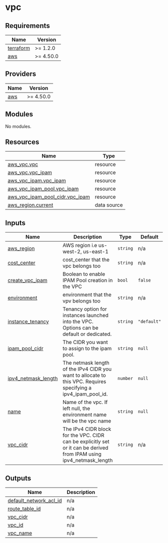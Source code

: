 # vpc

<!-- BEGINNING OF PRE-COMMIT-TERRAFORM DOCS HOOK -->
## Requirements

| Name | Version |
|------|---------|
| <a name="requirement_terraform"></a> [terraform](#requirement\_terraform) | >= 1.2.0 |
| <a name="requirement_aws"></a> [aws](#requirement\_aws) | >= 4.50.0 |

## Providers

| Name | Version |
|------|---------|
| <a name="provider_aws"></a> [aws](#provider\_aws) | >= 4.50.0 |

## Modules

No modules.

## Resources

| Name | Type |
|------|------|
| [aws_vpc.vpc](https://registry.terraform.io/providers/hashicorp/aws/latest/docs/resources/vpc) | resource |
| [aws_vpc.vpc_ipam](https://registry.terraform.io/providers/hashicorp/aws/latest/docs/resources/vpc) | resource |
| [aws_vpc_ipam.vpc_ipam](https://registry.terraform.io/providers/hashicorp/aws/latest/docs/resources/vpc_ipam) | resource |
| [aws_vpc_ipam_pool.vpc_ipam](https://registry.terraform.io/providers/hashicorp/aws/latest/docs/resources/vpc_ipam_pool) | resource |
| [aws_vpc_ipam_pool_cidr.vpc_ipam](https://registry.terraform.io/providers/hashicorp/aws/latest/docs/resources/vpc_ipam_pool_cidr) | resource |
| [aws_region.current](https://registry.terraform.io/providers/hashicorp/aws/latest/docs/data-sources/region) | data source |

## Inputs

| Name | Description | Type | Default | Required |
|------|-------------|------|---------|:--------:|
| <a name="input_aws_region"></a> [aws\_region](#input\_aws\_region) | AWS region i.e us-west-2, us-east-1 | `string` | n/a | yes |
| <a name="input_cost_center"></a> [cost\_center](#input\_cost\_center) | cost\_center that the vpc belongs too | `string` | n/a | yes |
| <a name="input_create_vpc_ipam"></a> [create\_vpc\_ipam](#input\_create\_vpc\_ipam) | Boolean to enable IPAM Pool creation in the VPC | `bool` | `false` | no |
| <a name="input_environment"></a> [environment](#input\_environment) | environment that the vpv belongs too | `string` | n/a | yes |
| <a name="input_instance_tenancy"></a> [instance\_tenancy](#input\_instance\_tenancy) | Tenancy option for instances launched into the VPC. Options can be default or dedicated. | `string` | `"default"` | no |
| <a name="input_ipam_pool_cidr"></a> [ipam\_pool\_cidr](#input\_ipam\_pool\_cidr) | The CIDR you want to assign to the ipam pool. | `string` | `null` | no |
| <a name="input_ipv4_netmask_length"></a> [ipv4\_netmask\_length](#input\_ipv4\_netmask\_length) | The netmask length of the IPv4 CIDR you want to allocate to this VPC. Requires specifying a ipv4\_ipam\_pool\_id. | `number` | `null` | no |
| <a name="input_name"></a> [name](#input\_name) | Name of the vpc. If left null, the environment name will be the vpc name | `string` | `null` | no |
| <a name="input_vpc_cidr"></a> [vpc\_cidr](#input\_vpc\_cidr) | The IPv4 CIDR block for the VPC. CIDR can be explicitly set or it can be derived from IPAM using ipv4\_netmask\_length | `string` | n/a | yes |

## Outputs

| Name | Description |
|------|-------------|
| <a name="output_default_network_acl_id"></a> [default\_network\_acl\_id](#output\_default\_network\_acl\_id) | n/a |
| <a name="output_route_table_id"></a> [route\_table\_id](#output\_route\_table\_id) | n/a |
| <a name="output_vpc_cidr"></a> [vpc\_cidr](#output\_vpc\_cidr) | n/a |
| <a name="output_vpc_id"></a> [vpc\_id](#output\_vpc\_id) | n/a |
| <a name="output_vpc_name"></a> [vpc\_name](#output\_vpc\_name) | n/a |
<!-- END OF PRE-COMMIT-TERRAFORM DOCS HOOK -->
